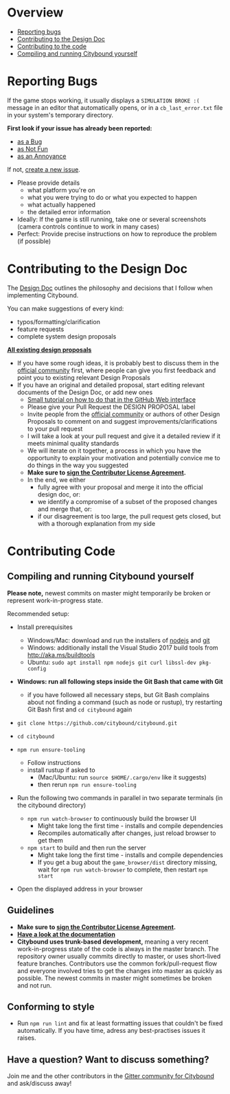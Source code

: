 # Overview

* [Reporting bugs](#reporting-bugs)
* [Contributing to the Design Doc](#contributing-to-the-design-doc)
* [Contributing to the code](#contributing-code)
* [Compiling and running Citybound yourself](#compiling-and-running-citybound-yourself)

# Reporting Bugs

If the game stops working, it usually displays a `SIMULATION BROKE :(` message in an editor that automatically opens, or in a `cb_last_error.txt` file in your system's temporary directory.

**First look if your issue has already been reported:**
* [as a Bug](https://github.com/citybound/citybound/issues?utf8=✓&q=is%3Aissue%20label%3A%22P%20Bug%22%20)
* [as Not Fun](https://github.com/citybound/citybound/issues?utf8=✓&q=is%3Aissue%20label%3A%22P%20Not%20Fun%22%20)
* [as an Annoyance](https://github.com/citybound/citybound/issues?q=is%3Aissue+label%3A%22P+Annoyance%22)

If not, [create a new issue](https://github.com/aeickhoff/citybound/issues/new).

* Please provide details
    * what platform you're on
    * what you were trying to do or what you expected to happen
    * what actually happened
    * the detailed error information
* Ideally: If the game is still running, take one or several screenshots (camera controls continue to work in many cases)
* Perfect: Provide precise instructions on how to reproduce the problem (if possible)

# Contributing to the Design Doc

The [Design Doc](game_common/src/README.md) outlines the philosophy and decisions that I follow when implementing Citybound.

You can make suggestions of every kind:

* typos/formatting/clarification
* feature requests
* complete system design proposals

**[All existing design proposals](https://github.com/citybound/citybound/pulls?utf8=✓&q=is%3Apr%20label%3A%22DESIGN%20PROPOSAL%22%20)**

* If you have some rough ideas, it is probably best to discuss them in the [official community](https://reddit.com/r/Citybound) first, where people can give you first feedback and point you to existing relevant Design Proposals
* If you have an original and detailed proposal, start editing relevant documents of the Design Doc, or add new ones
  * [Small tutorial on how to do that in the GitHub Web interface](https://help.github.com/articles/editing-files-in-another-user-s-repository/)
  * Please give your Pull Request the DESIGN PROPOSAL label
  * Invite people from the [official community](https://reddit.com/r/Citybound) or authors of other Design Proposals to comment on and suggest improvements/clarifications to your pull request
  * I will take a look at your pull request and give it a detailed review if it meets minimal quality standards
  * We will iterate on it together, a process in which you have the opportunity to explain your motivation and potentially convice me to do things in the way you suggested
  * **Make sure to <a href="https://www.clahub.com/agreements/citybound/citybound">sign the Contributor License Agreement</a>.**
  * In the end, we either
     * fully agree with your proposal and merge it into the official design doc, or:
     * we identify a compromise of a subset of the proposed changes and merge that, or:
     * if our disagreement is too large, the pull request gets closed, but with a thorough explanation from my side

# Contributing Code

## Compiling and running Citybound yourself

**Please note,** newest commits on master might temporarily be broken or represent work-in-progress state.

Recommended setup:
* Install prerequisites
  * Windows/Mac: download and run the installers of [nodejs](https://nodejs.org/en/) and [git](https://git-scm.com/)
  * Windows: additionally install the Visual Studio 2017 build tools from http://aka.ms/buildtools
  * Ubuntu: `sudo apt install npm nodejs git curl libssl-dev pkg-config`
* **Windows: run all following steps inside the Git Bash that came with Git**
  * if you have followed all necessary steps, but Git Bash complains about not finding a command (such as node or rustup), try restarting Git Bash first and `cd citybound` again
* `git clone https://github.com/citybound/citybound.git`
* `cd citybound`
* `npm run ensure-tooling`
  * Follow instructions
  * install rustup if asked to
    * (Mac/Ubuntu: run `source $HOME/.cargo/env` like it suggests)
    * then rerun `npm run ensure-tooling`
* Run the following two commands in parallel in two separate terminals (in the citybound directory)
   * `npm run watch-browser` to continuously build the browser UI 
     * Might take long the first time - installs and compile dependencies
     * Recompiles automatically after changes, just reload browser to get them
   * `npm start` to build and then run the server
     * Might take long the first time - installs and compile dependencies
     * If you get a bug about the `game_browser/dist` directory missing, wait for `npm run watch-browser` to complete, then restart `npm start`

* Open the displayed address in your browser

## Guidelines

* **Make sure to <a href="https://www.clahub.com/agreements/citybound/citybound">sign the Contributor License Agreement</a>.**
* **[Have a look at the documentation](http://citybound.github.io/citybound)**
* **Citybound uses trunk-based development,** meaning a very recent work-in-progress state of the code is always in the master branch. The repository owner usually commits directly to master, or uses short-lived feature branches. Contributors use the common fork/pull-request flow and everyone involved tries to get the changes into master as quickly as possible. The newest commits in master might sometimes be broken and not run.

## Conforming to style

* Run `npm run lint` and fix at least formatting issues that couldn't be fixed automatically. If you have time, adress any best-practises issues it raises.

## Have a question? Want to discuss something?

Join me and the other contributors in the [Gitter community for Citybound](https://gitter.im/citybound/Lobby) and ask/discuss away!
